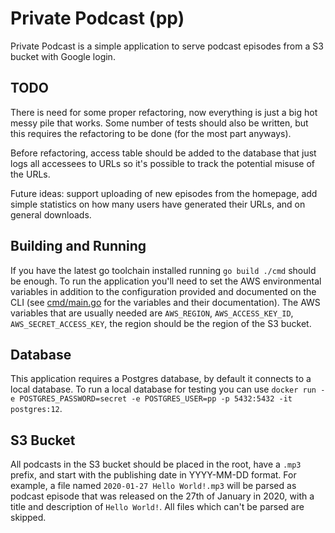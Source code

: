 # Private Podcast (pp)
Private Podcast is a simple application to serve podcast episodes from a S3 bucket with Google login.

## TODO
There is need for some proper refactoring, now everything is just a big hot messy pile that works.
Some number of tests should also be written, but this requires the refactoring to be done (for the most part anyways).

Before refactoring, access table should be added to the database that just logs all accessees to URLs so it's possible to track the potential misuse of the URLs.

Future ideas: support uploading of new episodes from the homepage, add simple statistics on how many users have generated their URLs, and on general downloads.

## Building and Running
If you have the latest go toolchain installed running `go build ./cmd` should be enough.
To run the application you'll need to set the AWS environmental variables in addition to the configuration provided and documented on the CLI (see [cmd/main.go](cmd/main.go) for the variables and their documentation). The AWS variables that are usually needed are `AWS_REGION`, `AWS_ACCESS_KEY_ID`, `AWS_SECRET_ACCESS_KEY`, the region should be the region of the S3 bucket.

## Database
This application requires a Postgres database, by default it connects to a local database. To run a local database for testing you can use `docker run -e POSTGRES_PASSWORD=secret -e POSTGRES_USER=pp -p 5432:5432 -it postgres:12`.

## S3 Bucket
All podcasts in the S3 bucket should be placed in the root, have a `.mp3` prefix, and start with the publishing date in YYYY-MM-DD format.
For example, a file named `2020-01-27 Hello World!.mp3` will be parsed as podcast episode that was released on the 27th of January in 2020, with a title and description of `Hello World!`. All files which can't be parsed are skipped.
